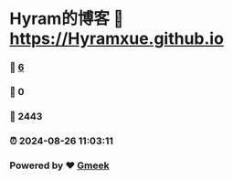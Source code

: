 # Hyram的博客 :link: https://Hyramxue.github.io 
### :page_facing_up: [6](https://Hyramxue.github.io/tag.html) 
### :speech_balloon: 0 
### :hibiscus: 2443 
### :alarm_clock: 2024-08-26 11:03:11 
### Powered by :heart: [Gmeek](https://github.com/Meekdai/Gmeek)
